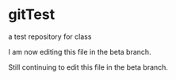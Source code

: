 # gitTest
a test repository for class

I am now editing this file in the beta branch.

Still continuing to edit this file in the beta branch.
